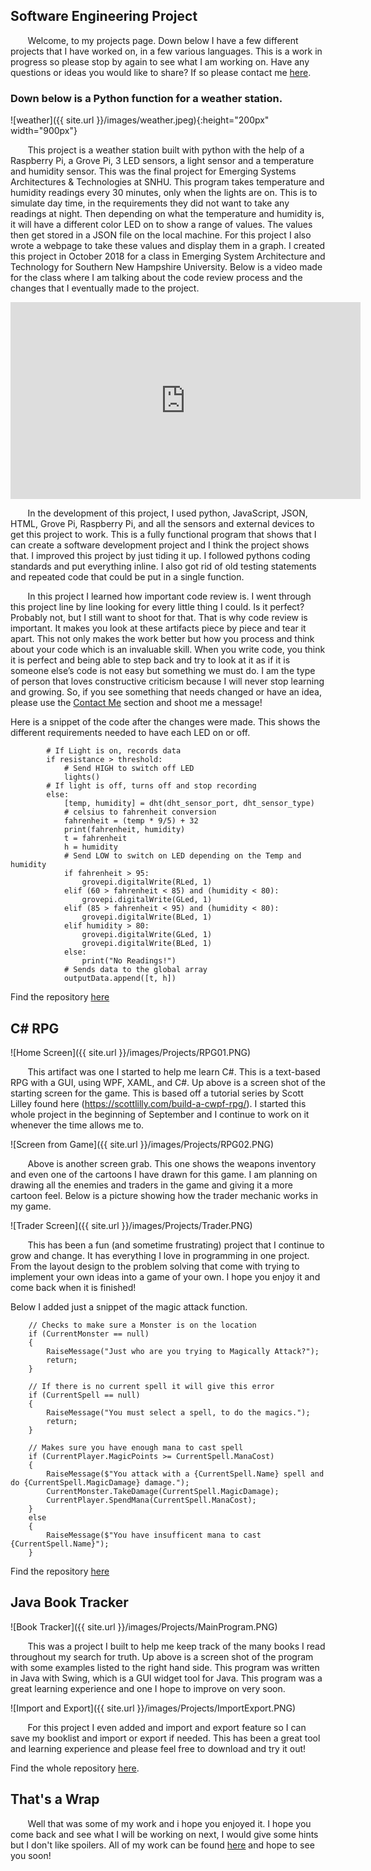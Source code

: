 ## Software Engineering Project

&nbsp;&nbsp;&nbsp;&nbsp;&nbsp;&nbsp; Welcome, to my projects page. Down below I have a few different projects that I have worked on, in a few various languages. This is a work in progress so please stop by again to see what I am working on. Have any questions or ideas you would like to share? If so please contact me [here]( https://mrmauzy.github.io/contact/).

### Down below is a Python function for a weather station. 
![weather]({{ site.url }}/images/weather.jpeg){:height="200px" width="900px"}  
 
&nbsp;&nbsp;&nbsp;&nbsp;&nbsp;&nbsp; This project is a weather station built with python with the help of a Raspberry Pi, a Grove Pi, 3 LED sensors, a light sensor and a temperature and humidity sensor. This was the final project for Emerging Systems Architectures & Technologies at SNHU. This program takes temperature and humidity readings every 30 minutes, only when the lights are on. This is to simulate day time, in the requirements they did not want to take any readings at night. Then depending on what the temperature and humidity is, it will have a different color LED on to show a range of values. The values then get stored in a JSON file on the local machine. For this project I also wrote a webpage to take these values and display them in a graph. I created this project in October 2018 for a class in Emerging System Architecture and Technology for Southern New Hampshire University. Below is a video made for the class where I am talking about the code review process and the changes that I eventually made to the project.  

<iframe width="560" height="315" src="https://www.youtube.com/embed/-EyROAOU5D4" frameborder="0" allow="accelerometer; autoplay; encrypted-media; gyroscope; picture-in-picture" allowfullscreen></iframe>  

&nbsp;&nbsp;&nbsp;&nbsp;&nbsp;&nbsp; In the development of this project, I used python, JavaScript, JSON, HTML, Grove Pi, Raspberry Pi, and all the sensors and external devices to get this project to work. This is a fully functional program that shows that I can create a software development project and I think the project shows that. I improved this project by just tiding it up. I followed pythons coding standards and put everything inline. I also got rid of old testing statements and repeated code that could be put in a single function.  

&nbsp;&nbsp;&nbsp;&nbsp;&nbsp;&nbsp; In this project I learned how important code review is. I went through this project line by line looking for every little thing I could. Is it perfect? Probably not, but I still want to shoot for that. That is why code review is important. It makes you look at these artifacts piece by piece and tear it apart. This not only makes the work better but how you process and think about your code which is an invaluable skill. When you write code, you think it is perfect and being able to step back and try to look at it as if it is someone else’s code is not easy but something we must do. I am the type of person that loves constructive criticism because I will never stop learning and growing. So, if you see something that needs changed or have an idea, please use the [Contact Me]( https://mrmauzy.github.io/contact/) section and shoot me a message!  

Here is a snippet of the code after the changes were made. This shows the different requirements needed to have each LED on or off.  


```
        # If Light is on, records data
        if resistance > threshold:
            # Send HIGH to switch off LED
            lights()
        # If light is off, turns off and stop recording
        else:
            [temp, humidity] = dht(dht_sensor_port, dht_sensor_type)
            # celsius to fahrenheit conversion
            fahrenheit = (temp * 9/5) + 32
            print(fahrenheit, humidity)
            t = fahrenheit
            h = humidity
            # Send LOW to switch on LED depending on the Temp and humidity
            if fahrenheit > 95:
                grovepi.digitalWrite(RLed, 1)
            elif (60 > fahrenheit < 85) and (humidity < 80):
                grovepi.digitalWrite(GLed, 1)
            elif (85 > fahrenheit < 95) and (humidity < 80):
                grovepi.digitalWrite(BLed, 1)
            elif humidity > 80:
                grovepi.digitalWrite(GLed, 1)
                grovepi.digitalWrite(BLed, 1)
            else:
                print("No Readings!")
            # Sends data to the global array
            outputData.append([t, h])

```  

Find the repository [here](https://github.com/MrMauzy/Weather-Station)  

## C# RPG
![Home Screen]({{ site.url }}/images/Projects/RPG01.PNG)

&nbsp;&nbsp;&nbsp;&nbsp;&nbsp;&nbsp; This artifact was one I started to help me learn C#. This is a text-based RPG with a GUI, using WPF, XAML, and C#. Up above is a screen shot of the starting screen for the game. This is based off a tutorial series by Scott Lilley found here (https://scottlilly.com/build-a-cwpf-rpg/). I started this whole project in the beginning of September and I continue to work on it whenever the time allows me to. 

![Screen from Game]({{ site.url }}/images/Projects/RPG02.PNG)

&nbsp;&nbsp;&nbsp;&nbsp;&nbsp;&nbsp; Above is another screen grab. This one shows the weapons inventory and even one of the cartoons I have drawn for this game. I am planning on drawing all the enemies and traders in the game and giving it a more cartoon feel. Below is a picture showing how the trader mechanic works in my game. 

![Trader Screen]({{ site.url }}/images/Projects/Trader.PNG)

&nbsp;&nbsp;&nbsp;&nbsp;&nbsp;&nbsp; This has been a fun (and sometime frustrating) project that I continue to grow and change. It has everything I love in programming in one project. From the layout design to the problem solving that come with trying to implement your own ideas into a game of your own. I hope you enjoy it and come back when it is finished!

Below I added just a snippet of the magic attack function.  

```
	// Checks to make sure a Monster is on the location
	if (CurrentMonster == null)
	{
		RaiseMessage("Just who are you trying to Magically Attack?");
		return;
	}

	// If there is no current spell it will give this error
	if (CurrentSpell == null)
	{
		RaiseMessage("You must select a spell, to do the magics.");
		return;
	}

	// Makes sure you have enough mana to cast spell
	if (CurrentPlayer.MagicPoints >= CurrentSpell.ManaCost)
	{
		RaiseMessage($"You attack with a {CurrentSpell.Name} spell and do {CurrentSpell.MagicDamage} damage.");
		CurrentMonster.TakeDamage(CurrentSpell.MagicDamage);
		CurrentPlayer.SpendMana(CurrentSpell.ManaCost);
	}
	else
	{
		RaiseMessage($"You have insufficent mana to cast {CurrentSpell.Name}");
	}
```

Find the repository [here](https://github.com/MrMauzy/RPG-Magic)

## Java Book Tracker
![Book Tracker]({{ site.url }}/images/Projects/MainProgram.PNG)

&nbsp;&nbsp;&nbsp;&nbsp;&nbsp;&nbsp; This was a project I built to help me keep track of the many books I read throughout my search for truth. Up above is a screen shot of the program with some examples listed to the right hand side. This program was written in Java with Swing, which is a GUI widget tool for Java. This program was a great learning experience and one I hope to improve on very soon. 

![Import and Export]({{ site.url }}/images/Projects/ImportExport.PNG)

&nbsp;&nbsp;&nbsp;&nbsp;&nbsp;&nbsp; For this project I even added and import and export feature so I can save my booklist and import or export if needed. This has been a great tool and learning experience and please feel free to download and try it out!


Find the whole repository [here](https://github.com/MrMauzy/Java-Swing-BookTracker).  

## That's a Wrap

&nbsp;&nbsp;&nbsp;&nbsp;&nbsp;&nbsp; Well that was some of my work and i hope you enjoyed it. I hope you come back and see what I will be working on next, I would give some hints but I don't like spoilers. All of my work can be found [here](https://github.com/MrMauzy) and hope to see you soon! 

